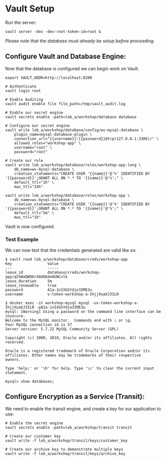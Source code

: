# Vault Setup

Run the server:
```
vault server -dev -dev-root-token-id=root &
```

_Please note that the database must already be setup before proceeding._

## Configure Vault and Database Engine:

Now that the database is configured we can begin work on Vault.

```
export VAULT_ADDR=http://localhost:8200

# Authenticate
vault login root

# Enable Auditing
vault audit enable file file_path=/tmp/vault_audit.log

# Enable our secret engine
vault secrets enable -path=lob_a/workshop/database database

# Configure our secret engine
vault write lob_a/workshop/database/config/ws-mysql-database \
    plugin_name=mysql-database-plugin \
    connection_url="{{username}}:{{password}}@tcp(127.0.0.1:3306)/" \
    allowed_roles="workshop-app" \
    username="root" \
    password="root"

# Create our role
vault write lob_a/workshop/database/roles/workshop-app-long \
    db_name=ws-mysql-database \
    creation_statements="CREATE USER '{{name}}'@'%' IDENTIFIED BY '{{password}}';GRANT ALL ON *.* TO '{{name}}'@'%';" \
    default_ttl="1h" \
    max_ttl="24h"

vault write lob_a/workshop/database/roles/workshop-app \
    db_name=ws-mysql-database \
    creation_statements="CREATE USER '{{name}}'@'%' IDENTIFIED BY '{{password}}';GRANT ALL ON *.* TO '{{name}}'@'%';" \
    default_ttl="5m" \
    max_ttl="1h"
```

Vault is now configured.  

### Test Example

We can now test that the credentials generated are valid like so:

```
$ vault read lob_a/workshop/database/creds/workshop-app
Key                Value
---                -----
lease_id           database/creds/workshop-app/qthWaQW9brX0dO6de0UNCvlk
lease_duration     5m
lease_renewable    true
password           A1a-1nIXGSYdjo3IME3u
username           v-token-workshop-a-IhjjXuaXJ3ILR

$ docker exec -it workshop-mysql mysql -uv-token-workshop-a-IhjjXuaXJ3ILR -pA1a-1nIXGSYdjo3IME3u
mysql: [Warning] Using a password on the command line interface can be insecure.
Welcome to the MySQL monitor.  Commands end with ; or \g.
Your MySQL connection id is 57
Server version: 5.7.22 MySQL Community Server (GPL)

Copyright (c) 2000, 2018, Oracle and/or its affiliates. All rights reserved.

Oracle is a registered trademark of Oracle Corporation and/or its
affiliates. Other names may be trademarks of their respective
owners.

Type 'help;' or '\h' for help. Type '\c' to clear the current input statement.

mysql> show databases;

```

## Configure Encryption as a Service (Transit):

We need to enable the transit engine, and create a key for our application to use:

```
# Enable the secret engine
vault secrets enable -path=lob_a/workshop/transit transit

# Create our customer key
vault write -f lob_a/workshop/transit/keys/customer_key

# Create our archive key to demonstrate multiple keys
vault write -f lob_a/workshop/transit/keys/archive_key


```